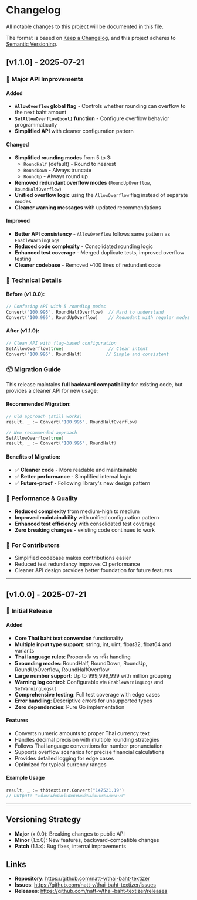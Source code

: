 # Changelog

All notable changes to this project will be documented in this file.

The format is based on [Keep a Changelog](https://keepachangelog.com/en/1.0.0/),
and this project adheres to [Semantic Versioning](https://semver.org/spec/v2.0.0.html).

## [v1.1.0] - 2025-07-21

### 🎯 **Major API Improvements**

#### Added
- **`AllowOverflow` global flag** - Controls whether rounding can overflow to the next baht amount
- **`SetAllowOverflow(bool)` function** - Configure overflow behavior programmatically
- **Simplified API** with cleaner configuration pattern

#### Changed
- **Simplified rounding modes** from 5 to 3:
  - `RoundHalf` (default) - Round to nearest
  - `RoundDown` - Always truncate  
  - `RoundUp` - Always round up
- **Removed redundant overflow modes** (`RoundUpOverflow`, `RoundHalfOverflow`)
- **Unified overflow logic** using the `AllowOverflow` flag instead of separate modes
- **Cleaner warning messages** with updated recommendations

#### Improved
- **Better API consistency** - `AllowOverflow` follows same pattern as `EnableWarningLogs`
- **Reduced code complexity** - Consolidated rounding logic 
- **Enhanced test coverage** - Merged duplicate tests, improved overflow testing
- **Cleaner codebase** - Removed ~100 lines of redundant code

### 🔧 **Technical Details**

#### Before (v1.0.0):
```go
// Confusing API with 5 rounding modes
Convert("100.995", RoundHalfOverflow)  // Hard to understand
Convert("100.995", RoundUpOverflow)    // Redundant with regular modes
```

#### After (v1.1.0):
```go
// Clean API with flag-based configuration
SetAllowOverflow(true)                 // Clear intent
Convert("100.995", RoundHalf)         // Simple and consistent
```

### 📦 **Migration Guide**

This release maintains **full backward compatibility** for existing code, but provides a cleaner API for new usage:

#### Recommended Migration:
```go
// Old approach (still works)
result, _ := Convert("100.995", RoundHalfOverflow)

// New recommended approach  
SetAllowOverflow(true)
result, _ := Convert("100.995", RoundHalf)
```

#### Benefits of Migration:
- ✅ **Cleaner code** - More readable and maintainable
- ✅ **Better performance** - Simplified internal logic
- ✅ **Future-proof** - Following library's new design pattern

### 🚀 **Performance & Quality**

- **Reduced complexity** from medium-high to medium
- **Improved maintainability** with unified configuration pattern
- **Enhanced test efficiency** with consolidated test coverage
- **Zero breaking changes** - existing code continues to work

### 👥 **For Contributors**

- Simplified codebase makes contributions easier
- Reduced test redundancy improves CI performance  
- Cleaner API design provides better foundation for future features

---

## [v1.0.0] - 2025-07-21

### 🎉 **Initial Release**

#### Added
- **Core Thai baht text conversion** functionality
- **Multiple input type support**: string, int, uint, float32, float64 and variants
- **Thai language rules**: Proper เอ็ด vs หนึ่ง handling
- **5 rounding modes**: RoundHalf, RoundDown, RoundUp, RoundUpOverflow, RoundHalfOverflow
- **Large number support**: Up to 999,999,999 with million grouping
- **Warning log control**: Configurable via `EnableWarningLogs` and `SetWarningLogs()`
- **Comprehensive testing**: Full test coverage with edge cases
- **Error handling**: Descriptive errors for unsupported types
- **Zero dependencies**: Pure Go implementation

#### Features
- Converts numeric amounts to proper Thai currency text
- Handles decimal precision with multiple rounding strategies  
- Follows Thai language conventions for number pronunciation
- Supports overflow scenarios for precise financial calculations
- Provides detailed logging for edge cases
- Optimized for typical currency ranges

#### Example Usage
```go
result, _ := thbtextizer.Convert("147521.19")
// Output: "หนึ่งแสนสี่หมื่นเจ็ดพันห้าร้อยยี่สิบเอ็ดบาทสิบเก้าสตางค์"
```

---

## Versioning Strategy

- **Major** (x.0.0): Breaking changes to public API
- **Minor** (1.x.0): New features, backward-compatible changes  
- **Patch** (1.1.x): Bug fixes, internal improvements

## Links

- **Repository**: https://github.com/natt-v/thai-baht-textizer
- **Issues**: https://github.com/natt-v/thai-baht-textizer/issues
- **Releases**: https://github.com/natt-v/thai-baht-textizer/releases